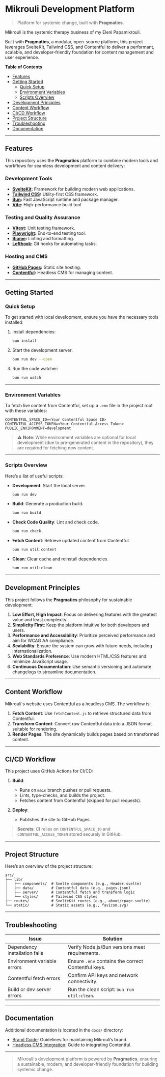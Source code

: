# Mikrouli Development Platform

> Platform for systemic change, built with **Pragmatics**.

Mikrouli is the systemic therapy business of my Eleni Papamikrouli.

Built with **Pragmatics**, a modular, open-source platform, this project
leverages SvelteKit, Tailwind CSS, and Contentful to deliver a performant,
scalable, and developer-friendly foundation for content management and user
experience.

**Table of Contents**

- [Features](#features)
- [Getting Started](#getting-started)
    - [Quick Setup](#quick-setup)
    - [Environment Variables](#environment-variables)
    - [Scripts Overview](#scripts-overview)
- [Development Principles](#development-principles)
- [Content Workflow](#content-workflow)
- [CI/CD Workflow](#cicd-workflow)
- [Project Structure](#project-structure)
- [Troubleshooting](#troubleshooting)
- [Documentation](#documentation)

---

## Features

This repository uses the **Pragmatics** platform to combine modern tools and
workflows for seamless development and content delivery:

### Development Tools

- **[SvelteKit](https://kit.svelte.dev/):** Framework for building modern web
  applications.
- **[Tailwind CSS](https://tailwindcss.com/):** Utility-first CSS framework.
- **[Bun](https://bun.sh/):** Fast JavaScript runtime and package manager.
- **[Vite](https://vitejs.dev/):** High-performance build tool.

### Testing and Quality Assurance

- **[Vitest](https://vitest.dev/):** Unit testing framework.
- **[Playwright](https://playwright.dev/):** End-to-end testing tool.
- **[Biome](https://biomejs.dev/):** Linting and formatting.
- **[Lefthook](https://evilmartians.com/opensource/lefthook):** Git hooks for
  automating tasks.

### Hosting and CMS

- **[GitHub Pages](https://pages.github.com/):** Static site hosting.
- **[Contentful](https://www.contentful.com/):** Headless CMS for managing
  content.

---

## Getting Started

### Quick Setup

To get started with local development, ensure you have the necessary tools
installed:

1. Install dependencies:

    ```bash
    bun install
    ```

2. Start the development server:

    ```bash
    bun run dev --open
    ```

3. Run the code watcher:
    ```bash
    bun run watch
    ```

---

### Environment Variables

To fetch live content from Contentful, set up a `.env` file in the project root
with these variables:

```
CONTENTFUL_SPACE_ID=<Your Contentful Space ID>
CONTENTFUL_ACCESS_TOKEN=<Your Contentful Access Token>
PUBLIC_ENVIRONMENT=development
```

> ⚠️ **Note**: While environment variables are optional for local development
> (due to pre-generated content in the repository), they are required for
> fetching new content.

---

### Scripts Overview

Here’s a list of useful scripts:

- **Development**: Start the local server.

    ```bash
    bun run dev
    ```

- **Build**: Generate a production build.

    ```bash
    bun run build
    ```

- **Check Code Quality**: Lint and check code.

    ```bash
    bun run check
    ```

- **Fetch Content**: Retrieve updated content from Contentful.

    ```bash
    bun run util:content
    ```

- **Clean**: Clear cache and reinstall dependencies.
    ```bash
    bun run util:clean
    ```

---

## Development Principles

This project follows the **Pragmatics** philosophy for sustainable development:

1. **Low Effort, High Impact**: Focus on delivering features with the greatest
   value and least complexity.
2. **Simplicity First**: Keep the platform intuitive for both developers and
   users.
3. **Performance and Accessibility**: Prioritize perceived performance and aim
   for WCAG AA compliance.
4. **Scalability**: Ensure the system can grow with future needs, including
   internationalization.
5. **Web Standards Preference**: Use modern HTML/CSS features and minimize
   JavaScript usage.
6. **Continuous Documentation**: Use semantic versioning and automate changelogs
   to streamline documentation.

---

## Content Workflow

Mikrouli's website uses Contentful as a headless CMS. The workflow is:

1. **Fetch Content**: Use `fetchContent.js` to retrieve structured data from
   Contentful.
2. **Transform Content**: Convert raw Contentful data into a JSON format
   suitable for rendering.
3. **Render Pages**: The site dynamically builds pages based on transformed
   content.

---

## CI/CD Workflow

This project uses GitHub Actions for CI/CD:

1. **Build**:

    - Runs on `main` branch pushes or pull requests.
    - Lints, type-checks, and builds the project.
    - Fetches content from Contentful (skipped for pull requests).

2. **Deploy**:
    - Publishes the site to GitHub Pages.

> **Secrets**: CI relies on `CONTENTFUL_SPACE_ID` and `CONTENTFUL_ACCESS_TOKEN`
> stored securely in GitHub.

---

## Project Structure

Here’s an overview of the project structure:

```
src/
├── lib/
│   ├── components/  # Svelte components (e.g., Header.svelte)
│   ├── data/        # Contentful data (e.g., pages.json)
│   ├── server/      # Contentful fetch and transform logic
│   └── styles/      # Tailwind CSS styles
├── routes/          # SvelteKit routes (e.g., about/+page.svelte)
└── static/          # Static assets (e.g., favicon.svg)
```

---

## Troubleshooting

| **Issue**                     | **Solution**                                        |
| ----------------------------- | --------------------------------------------------- |
| Dependency installation fails | Verify Node.js/Bun versions meet requirements.      |
| Environment variable errors   | Ensure `.env` contains the correct Contentful keys. |
| Contentful fetch errors       | Confirm API keys and network connectivity.          |
| Build or dev server errors    | Run the clean script: `bun run util:clean`.         |

---

## Documentation

Additional documentation is located in the `docs/` directory:

- [Brand Guide](docs/brand-guide.md): Guidelines for maintaining Mikrouli’s
  brand.
- [Headless CMS Integration](docs/headless-integration.md): Guide to integrating
  Contentful.

---

> Mikrouli's development platform is powered by **Pragmatics**, ensuring a
> sustainable, modern, and developer-friendly foundation for building systemic
> change.

